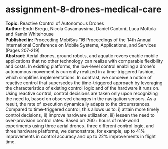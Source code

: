 # assignment-8-drones-medical-care
<b>Topic:</b> Reactive Control of Autonomous Drones </br>
<b>Author:</b> Endri Bregu, Nicola Casamassima, Daniel Cantoni, Luca Mottola and Kamin Whitehouse </br>
<b>Published in:</b> Proceeding MobiSys '16 Proceedings of the 14th Annual International Conference on Mobile Systems, Applications, and Services (Pages 207-219) </br>
<b>Abstract: </b>Aerial drones, ground robots, and aquatic rovers enable mobile applications that no other technology can realize with comparable flexibility and costs. In existing platforms, the low-level control enabling a drone's autonomous movement is currently realized in a time-triggered fashion, which simplifies implementations. In contrast, we conceive a notion of reactive control that supersedes the time-triggered approach by leveraging the characteristics of existing control logic and of the hardware it runs on. Using reactive control, control decisions are taken only upon recognizing the need to, based on observed changes in the navigation sensors. As a result, the rate of execution dynamically adapts to the circumstances. Compared to time-triggered control, this allows us to: i) attain more timely control decisions, ii) improve hardware utilization, iii) lessen the need to over-provision control rates. Based on 260+ hours of real-world experiments using three aerial drones, three different control logic, and three hardware platforms, we demonstrate, for example, up to 41% improvements in control accuracy and up to 22% improvements in flight time.



